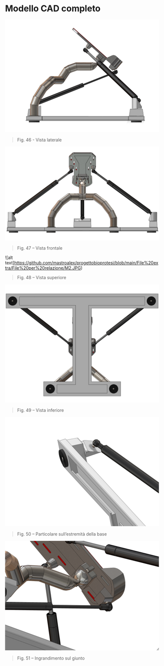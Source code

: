 # Modello CAD completo
![alt text](https://github.com/mastroalex/progettobioprotesi/blob/main/File%20extra/File%20per%20relazione/M.JPG)
> Fig. 46 - Vista laterale

![alt text](https://github.com/mastroalex/progettobioprotesi/blob/main/File%20extra/File%20per%20relazione/M1.JPG)
> Fig. 47 – Vista frontale

![alt text]https://github.com/mastroalex/progettobioprotesi/blob/main/File%20extra/File%20per%20relazione/M2.JPG)
> Fig. 48 – Vista superiore

![alt text](https://github.com/mastroalex/progettobioprotesi/blob/main/File%20extra/File%20per%20relazione/M3.JPG)
> Fig. 49 – Vista inferiore

![alt text](https://github.com/mastroalex/progettobioprotesi/blob/main/File%20extra/File%20per%20relazione/M4.JPG)
> Fig. 50 – Particolare sull’estremità della base

![alt text](https://github.com/mastroalex/progettobioprotesi/blob/main/File%20extra/File%20per%20relazione/M5.JPG)
> Fig. 51 – Ingrandimento sul giunto
